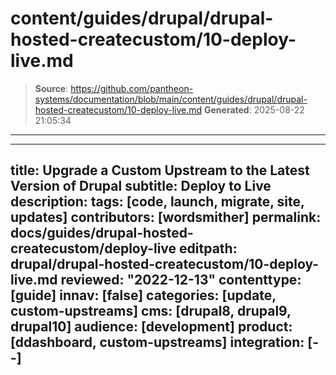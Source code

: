 # content/guides/drupal/drupal-hosted-createcustom/10-deploy-live.md

> **Source**: https://github.com/pantheon-systems/documentation/blob/main/content/guides/drupal/drupal-hosted-createcustom/10-deploy-live.md
> **Generated**: 2025-08-22 21:05:34

---

---
title: Upgrade a Custom Upstream to the Latest Version of Drupal
subtitle: Deploy to Live
description: 
tags: [code, launch, migrate, site, updates]
contributors: [wordsmither]
permalink: docs/guides/drupal-hosted-createcustom/deploy-live
editpath: drupal/drupal-hosted-createcustom/10-deploy-live.md
reviewed: "2022-12-13"
contenttype: [guide]
innav: [false]
categories: [update, custom-upstreams]
cms: [drupal8, drupal9, drupal10]
audience: [development]
product: [ddashboard, custom-upstreams]
integration: [--]
---

<Partial file="drupal/deploy-live.md" />
